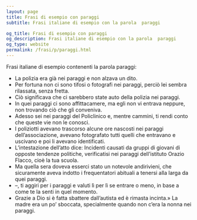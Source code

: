 ```yaml
---
layout: page
title: Frasi di esempio con paraggi 
subtitle: Frasi italiane di esempio con la parola  paraggi

og_title: Frasi di esempio con paraggi 
og_description: Frasi italiane di esempio con la parola  paraggi
og_type: website
permalink: /frasi/p/paraggi.html
---
```


Frasi italiane di esempio contenenti la parola paraggi:


- La polizia era già nei paraggi e non alzava un dito.
- Per fortuna non ci sono tifosi o fotografi nei paraggi, perciò lei sembra rilassata, senza fretta.
- Ciò significava che ci sarebbero state auto della polizia nei paraggi.
- In quei paraggi ci sono affittacamere, ma egli non vi entrava neppure, non trovando ciò che gli conveniva.
- Adesso sei nei paraggi del Policlinico e, mentre cammini, ti rendi conto che queste vie non le conosci.
- I poliziotti avevano trascorso alcune ore nascosti nei paraggi dell’associazione, avevano fotografato tutti quelli che entravano e uscivano e poi li avevano identificati.
- L’intestazione dell’atto dice: Incidenti causati da gruppi di giovani di opposte tendenze politiche, verificatisi nei paraggi dell’istituto Orazio Flacco, cioè la tua scuola.
- Ma quella sera doveva esserci stato un notevole andirivieni, che sicuramente aveva indotto i frequentatori abituali a tenersi alla larga da quei paraggi.
- –, ti aggiri per i paraggi e valuti lì per lì se entrare o meno, in base a come te la senti in quel momento.
- Grazie a Dio si è fatta sbattere dall’autista ed è rimasta incinta.» La madre era un po’ sboccata, specialmente quando non c’era la nonna nei paraggi.
